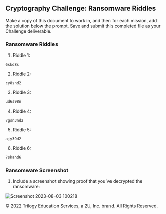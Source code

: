 ## Cryptography **Challenge**: Ransomware Riddles

Make a copy of this document to work in, and then for each mission, add the solution below the prompt. Save and submit this completed file as your Challenge deliverable.


### Ransomware Riddles



1. Riddle 1:

```
6skd8s
```


2. Riddle 2:

```
cy8snd2
```


3. Riddle 3:

```
ud6s98n
```


4. Riddle 4:

```
7gsn3nd2
```


5. Riddle 5:

```
ajy39d2
```


6. Riddle 6:

```
7skahd6
```




### Ransomware Screenshot



1. Include a screenshot showing proof that you’ve decrypted the ransomware:


![Screenshot 2023-08-03 100218](https://github.com/CyberCuriosity8586/ColumbiaUniversity-CyberSecurityBootCamp/assets/105434347/1e562694-6e3c-4973-a5e3-67de7fbc0d6f)




© 2022 Trilogy Education Services, a 2U, Inc. brand. All Rights Reserved.
